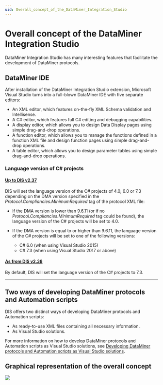 ```yaml
---
uid: Overall_concept_of_the_DataMiner_Integration_Studio
---
```


# Overall concept of the DataMiner Integration Studio

DataMiner Integration Studio has many interesting features that facilitate the development of DataMiner protocols.

## DataMiner IDE

After installation of the DataMiner Integration Studio extension, Microsoft Visual Studio turns into a full-blown DataMiner IDE with five separate editors:

- An XML editor, which features on-the-fly XML Schema validation and Intellisense.
- A C# editor, which features full C# editing and debugging capabilities.
- A display editor, which allows you to design Data Display pages using simple drag-and-drop operations.
- A function editor, which allows you to manage the functions defined in a function XML file and design function pages using simple drag-and-drop operations.
- A table editor, which allows you to design parameter tables using simple drag-and-drop operations.

### Language version of C# projects

#### [Up to DIS v2.37](#tab/tabid-1)

DIS will set the language version of the C# projects of 4.0, 6.0 or 7.3 depending on the DMA version specified in the *Protocol.Compliancies.MinimumRequired* tag of the protocol XML file:

- If the DMA version is lower than 9.6.11 (or if no *Protocol.Compliancies.MinimumRequired* tag could be found), the language version of the C# projects will be set to 4.0.
- If the DMA version is equal to or higher than 9.6.11, the language version of the C# projects will be set to one of the following versions:

    - C# 6.0 (when using Visual Studio 2015)
    - C# 7.3 (when using Visual Studio 2017 or above)

#### [As from DIS v2.38](#tab/tabid-2)

By default, DIS will set the language version of the C# projects to 7.3.

***

## Two ways of developing DataMiner protocols and Automation scripts

DIS offers two distinct ways of developing DataMiner protocols and Automation scripts:

- As ready-to-use XML files containing all necessary information.
- As Visual Studio solutions.

For more information on how to develop DataMiner protocols and Automation scripts as Visual Studio solutions, see [Developing DataMiner protocols and Automation scripts as Visual Studio solutions](xref:Developing_DataMiner_protocols_and_Automation_scripts_as_Visual_Studio_solutions).

## Graphical representation of the overall concept

![](~/develop/images/dis_concept_general.jpg)
